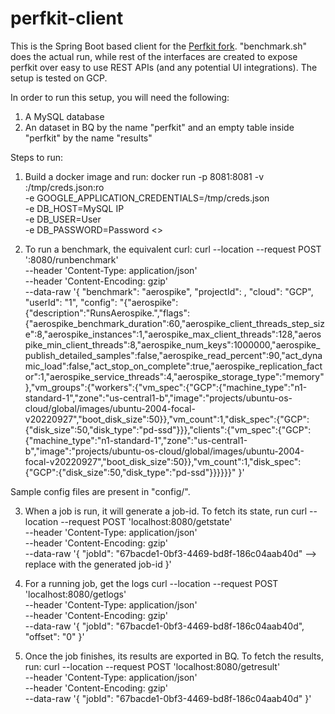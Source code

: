 # perfkit-client
This is the Spring Boot based client for the [Perfkit fork](https://github.com/prakhag2/PerfKitBenchmarker). 
"benchmark.sh" does the actual run, while rest of the interfaces are created to expose perfkit over easy to use REST APIs (and any potential UI integrations).
The setup is tested on GCP.

In order to run this setup, you will need the following:

1. A MySQL database 
2. An dataset in BQ by the name "perfkit" and an empty table inside "perfkit" by the name "results"

Steps to run:

1. Build a docker image and run:
docker run -p 8081:8081 -v <GCP service-account-json key file>:/tmp/creds.json:ro \
	-e GOOGLE_APPLICATION_CREDENTIALS=/tmp/creds.json \
	-e DB_HOST=MySQL IP \
	-e DB_USER=User \
	-e DB_PASSWORD=Password <<docker-image>>

2. To run a benchmark, the equivalent curl:
curl --location --request POST '<ip-where-docker-image-is-running>:8080/runbenchmark' \
--header 'Content-Type: application/json' \
--header 'Content-Encoding: gzip' \
--data-raw '{
	"benchmark": "aerospike",
    "projectId": <GCP-project-id>,
    "cloud": "GCP",
    "userId": "1",
    "config": "{\"aerospike\":{\"description\":\"RunsAerospike.\",\"flags\":{\"aerospike_benchmark_duration\":60,\"aerospike_client_threads_step_size\":8,\"aerospike_instances\":1,\"aerospike_max_client_threads\":128,\"aerospike_min_client_threads\":8,\"aerospike_num_keys\":1000000,\"aerospike_publish_detailed_samples\":false,\"aerospike_read_percent\":90,\"act_dynamic_load\":false,\"act_stop_on_complete\":true,\"aerospike_replication_factor\":1,\"aerospike_service_threads\":4,\"aerospike_storage_type\":\"memory\"},\"vm_groups\":{\"workers\":{\"vm_spec\":{\"GCP\":{\"machine_type\":\"n1-standard-1\",\"zone\":\"us-central1-b\",\"image\":\"projects/ubuntu-os-cloud/global/images/ubuntu-2004-focal-v20220927\",\"boot_disk_size\":50}},\"vm_count\":1,\"disk_spec\":{\"GCP\":{\"disk_size\":50,\"disk_type\":\"pd-ssd\"}}},\"clients\":{\"vm_spec\":{\"GCP\":{\"machine_type\":\"n1-standard-1\",\"zone\":\"us-central1-b\",\"image\":\"projects/ubuntu-os-cloud/global/images/ubuntu-2004-focal-v20220927\",\"boot_disk_size\":50}},\"vm_count\":1,\"disk_spec\":{\"GCP\":{\"disk_size\":50,\"disk_type\":\"pd-ssd\"}}}}}}"
}'

Sample config files are present in "config/".

3. When a job is run, it will generate a job-id. To fetch its state, run
curl --location --request POST 'localhost:8080/getstate' \
--header 'Content-Type: application/json' \
--header 'Content-Encoding: gzip' \
--data-raw '{
	"jobId": "67bacde1-0bf3-4469-bd8f-186c04aab40d" --> replace with the generated job-id
}'

4. For a running job, get the logs
curl --location --request POST 'localhost:8080/getlogs' \
--header 'Content-Type: application/json' \
--header 'Content-Encoding: gzip' \
--data-raw '{
	"jobId": "67bacde1-0bf3-4469-bd8f-186c04aab40d",
	"offset": "0"
}'

5. Once the job finishes, its results are exported in BQ. To fetch the results, run:
curl --location --request POST 'localhost:8080/getresult' \
--header 'Content-Type: application/json' \
--header 'Content-Encoding: gzip' \
--data-raw '{
	"jobId": "67bacde1-0bf3-4469-bd8f-186c04aab40d"
}'
